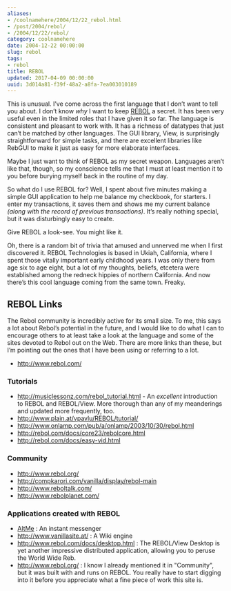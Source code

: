 ```yaml
---
aliases:
- /coolnamehere/2004/12/22_rebol.html
- /post/2004/rebol/
- /2004/12/22/rebol/
category: coolnamehere
date: 2004-12-22 00:00:00
slug: rebol
tags:
- rebol
title: REBOL
updated: 2017-04-09 00:00:00
uuid: 3d014a81-f39f-48a2-a8fa-7ea003010189
---
```


This is unusual. I’ve come across the first language that I don’t want
to tell you about. I don’t know *why* I want to keep
[REBOL](http://www.rebol.com/) a secret. It has been very useful even in
the limited roles that I have given it so far. The language is
consistent and pleasant to work with. It has a richness of datatypes
that just can’t be matched by other languages. The GUI library, View, is
surprisingly straightforward for simple tasks, and there are excellent
libraries like RebGUI to make it just as easy for more elaborate
interfaces.

Maybe I just want to think of REBOL as my secret weapon. Languages
aren’t like that, though, so my conscience tells me that I must at least
mention it to you before burying myself back in the routine of my day.

So what do I use REBOL for? Well, I spent about five minutes making a
simple GUI application to help me balance my checkbook, for starters. I
enter my transactions, it saves them and shows me my current balance
*(along with the record of previous transactions)*. It’s really nothing
special, but it was disturbingly easy to create.

Give REBOL a look-see. You might like it.

Oh, there is a random bit of trivia that amused and unnerved me when I
first discovered it. REBOL Technologies is based in Ukiah, California,
where I spent those vitally important early childhood years. I was only
there from age six to age eight, but a lot of my thoughts, beliefs,
etcetera were established among the redneck hippies of northern
California. And now there’s this cool language coming from the same
town. Freaky.

REBOL Links
-----------

The Rebol community is incredibly active for its small size. To me, this
says a lot about Rebol’s potential in the future, and I would like to do
what I can to encourage others to at least take a look at the language
and some of the sites devoted to Rebol out on the Web. There are more
links than these, but I’m pointing out the ones that I have been using
or referring to a lot.

- <http://www.rebol.com/>

### Tutorials

- <http://musiclessonz.com/rebol_tutorial.html> - An *excellent*
  introduction to REBOL and REBOL/View. More thorough than any of my
  meanderings and updated more frequently, too.
- <http://www.plain.at/vpavlu/REBOL/tutorial/>
- <http://www.onlamp.com/pub/a/onlamp/2003/10/30/rebol.html>
- <http://rebol.com/docs/core23/rebolcore.html>
- <http://rebol.com/docs/easy-vid.html>

### Community

- <http://www.rebol.org/>
- <http://compkarori.com/vanilla/display/rebol-main>
- <http://www.reboltalk.com/>
- <http://www.rebolplanet.com/>

### Applications created with REBOL

- [AltMe](http://www.altme.com/) : An instant messenger
- <http://www.vanillasite.at/> : A Wiki engine
- <http://www.rebol.com/docs/desktop.html> : The REBOL/View Desktop is
  yet another impressive distributed application, allowing you to
  peruse the World Wide Reb.
- <http://www.rebol.org/> : I know I already mentioned it in
  "Community", but it was built with and runs on REBOL. You really
  have to start digging into it before you appreciate what a fine
  piece of work this site is.